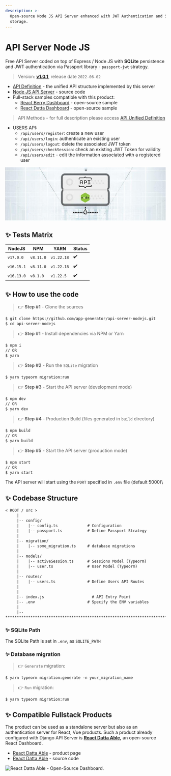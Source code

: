 ```yaml
---
description: >-
  Open-source Node JS API Server enhanced with JWT Authentication and SQLite
  storage.
---
```


# API Server Node JS

Free API Server coded on top of Express / Node JS with **SQLite** persistence and JWT authentication via Passport library - `passport-jwt` strategy.

> Version: **[v1.0.1](https://github.com/app-generator/api-server-nodejs/releases)**, release date `2022-06-02` 

* [API Definition](api-unified-definition.md) - the unified API structure implemented by this server
* [Node JS API Server](https://github.com/app-generator/api-server-nodejs) - source code
* Full-stack samples compatible with this product:
  * [React Berry Dashboard](https://github.com/app-generator/react-berry-admin-template) - open-source sample
  * [React Datta Dashboard](https://github.com/app-generator/react-datta-able-dashboard) - open-source sample

> API Methods - for full description please access [API Unified Definition](api-unified-definition.md)

* USERS API:
  * `/api/users/register`: create a new user
  * `/api/users/login`: authenticate an existing user
  * `/api/users/logout`: delete the associated JWT token
  * `/api/users/checkSession`: check an existing JWT Token for validity
  * `/api/users/edit` - edit the information associated with a registered user

![Node JS API Server - Open-source Product.](../../.gitbook/assets/api-cover-nodejs-xs.jpg)


## ✨ Tests Matrix

| NodeJS | NPM | YARN | Status | 
| --- | --- | --- | --- | 
| `v17.0.0`  | `v8.11.0`  | `v1.22.18` | ✔️ |
| `v16.15.1` | `v8.11.0`  | `v1.22.18` | ✔️ | 
| `v16.13.0` | `v8.1.0`   | `v1.22.5`  | ✔️ | 


## ✨ How to use the code

> 👉 **Step #1** - Clone the sources

```
$ git clone https://github.com/app-generator/api-server-nodejs.git
$ cd api-server-nodejs
```

> 👉 **Step #1** - Install dependencies via NPM or Yarn

```
$ npm i
// OR
$ yarn
```

> 👉 **Step #2** -  Run the `SQLite` migration

```
$ yarn typeorm migration:run
```

> 👉 **Step #3** -  Start the API server (development mode)

```
$ npm dev
// OR
$ yarn dev
```

> 👉 **Step #4** -  Production Build (files generated in `build` directory)

```
$ npm build
// OR
$ yarn build
```

> 👉 **Step #5** -  Start the API server (production mode)

```
$ npm start
// OR
$ yarn start
```

The API server will start using the `PORT` specified in `.env` file (default 5000)\


## ✨ Codebase Structure

```
< ROOT / src >
     | 
     |-- config/                              
     |    |-- config.ts             # Configuration       
     |    |-- passport.ts           # Define Passport Strategy             
     | 
     |-- migration/
     |    |-- some_migration.ts     # database migrations
     |
     |-- models/                              
     |    |-- activeSession.ts      # Sessions Model (Typeorm)              
     |    |-- user.ts               # User Model (Typeorm) 
     | 
     |-- routes/                              
     |    |-- users.ts              # Define Users API Routes
     | 
     | 
     |-- index.js                     # API Entry Point
     |-- .env                       # Specify the ENV variables
     |                        
     |-- ************************************************************************
```

### ✨ SQLite Path

The SQLite Path is set in `.env`, as `SQLITE_PATH`

### ✨ Database migration

> 👉 `Generate` migration:

```
$ yarn typeorm migration:generate -n your_migration_name
```

> 👉 `Run` migration:

```
$ yarn typeorm migration:run
```


## ✨ Compatible Fullstack Products

The product can be used as a standalone server but also as an authentication server for React, Vue products. Such a product already configured with Django API Server is [**React Datta Able**](https://appseed.us/product/react-node-js-datta-able)**,** an open-source React Dashboard.

* ​[React Datta Able](https://appseed.us/product/react-node-js-datta-able) - product page
* ​[React Datta Able](https://github.com/app-generator/react-datta-able-dashboard) - source code

![React Datta Able - Open-Source Dashboard.](https://gblobscdn.gitbook.com/assets%2F-MYVW6MKCi9iujNc3SK\_%2F-Memyr3wdOIsonokJPUQ%2F-Men-RiulajMsyVGTEgy%2Freact-datta-able-cover.jpg?alt=media\&token=c87fbe5e-44b0-4d3d-9bb3-c41495fbb567)
